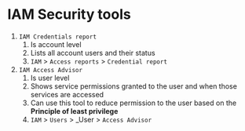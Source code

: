 

# IAM Security tools

1. `IAM Credentials report`
   1. Is account level
   2. Lists all account users and their status
   3. `IAM` > `Access reports` > `Credential report`
2. `IAM Access Advisor`
   1. Is user level
   2. Shows service permissions granted to the user and when those services are accessed
   3. Can use this tool to reduce permission to the user based on the **Principle of least privilege**
   4. `IAM` > `Users` > _User > `Access Advisor`